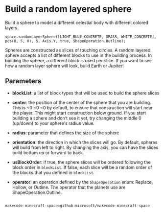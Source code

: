 # Build a random layered sphere

Build a sphere to model a different celestial body with different colored layers.

```sig
space.randomLayerSphere([LIGHT_BLUE_CONCRETE, GRASS, WHITE_CONCRETE], pos(0, 5, 0), 5, Axis.Y, true, ShapeOperation.Outline);
```

Spheres are constructed as slices of touching circles. A random layered sphere accepts a list of different blocks to use in the building process. In building the sphere, a different block is used per slice. If you want to see how a random layer sphere will look, build Earth or Jupiter!

## Parameters

* **blockList**: a list of block types that will be used to build the sphere slices

* **center**: the position of the center of the sphere that you are building. This is ~0 ~0 ~0 by default, to ensure that construction will start near the player. This might start construction below ground. If you start building a sphere and don't see it yet, try changing the middle 0 (up/down) to your sphere's radius value.

* **radius**: parameter that defines the size of the sphere

* **orientation**: the direction in which the slices will go. By default, spheres will build from left to right. By changing the axis, you can have the slices build bottom up or forward to back.

* **usBlockOrder**: if true, the sphere slices will be ordered following the block order in `blockList`. If false, each slice will be a random order of the blocks that you defined in `blockList`.

* **operator**: an operation defined by the `ShapeOperation` enum: Replace, Hollow, or Outline. The operator that the planets use are ShapeOperation.Outline.

```package

makecode-minecraft-space=github:microsoft/makecode-minecraft-space

```